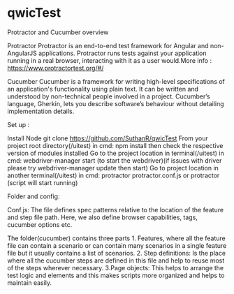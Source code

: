 # qwicTest
Protractor and Cucumber overview

Protractor Protractor is an end-to-end test framework for Angular and non-AngularJS applications. Protractor runs tests against your application running in a real browser, interacting with it as a user would.More info : https://www.protractortest.org/#/

Cucumber Cucumber is a framework for writing high-level specifications of an application's functionality using plain text. It can be written and understood by non-technical people involved in a project. Cucumber’s language, Gherkin, lets you describe software’s behaviour without detailing implementation details.

Set up :

Install Node
git clone https://github.com/SuthanR/qwicTest
From your project root directory(/uitest) in cmd: npm install then check the respective version of modules installed
Go to the project location in terminal(/uitest) in cmd: webdriver-manager start (to start the webdriver)(if issues with driver please try webdriver-manager update then start)
Go to project location in another terminal(/uitest) in cmd: protractor protractor.conf.js or protractor (script will start running)

Folder and config:

Conf.js: The file defines spec patterns relative to the location of the feature and step file path. Here, we also define browser capabilities, tags, cucumber options etc.

The folder(cucumber) contains three parts 1. Features, where all the feature file can contain a scenario or can contain many scenarios in a single feature file but it usually contains a list of scenarios. 2. Step definitions: Is the place where all the cucumber steps are defined in this file and help to reuse most of the steps wherever necessary. 3.Page objects: This helps to arrange the test logic and elements and this makes scripts more organized and helps to maintain easily.